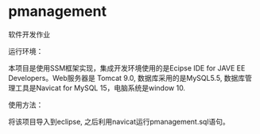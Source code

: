 # pmanagement
软件开发作业

运行环境：

本项目是使用SSM框架实现，集成开发环境使用的是Ecipse IDE for JAVE EE Developers。Web服务器是 Tomcat 9.0, 数据库采用的是MySQL5.5, 数据库管理工具是Navicat for MySQL 15，电脑系统是window 10.

使用方法：

将该项目导入到eclipse, 之后利用navicat运行pmanagement.sql语句。
